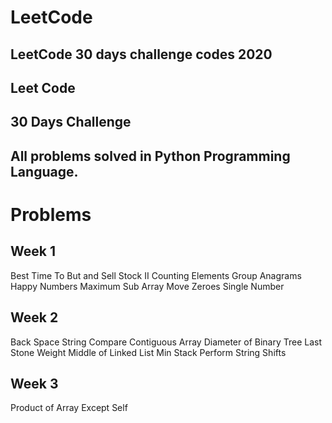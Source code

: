 # LeetCode
## LeetCode 30 days challenge codes 2020
## Leet Code
## 30 Days Challenge
## All problems solved in Python Programming Language.

# Problems
## Week 1
Best Time To But and Sell Stock II
Counting Elements
Group Anagrams
Happy Numbers
Maximum Sub Array
Move Zeroes
Single Number

## Week 2
Back Space String Compare
Contiguous Array
Diameter of Binary Tree
Last Stone Weight
Middle of Linked List
Min Stack
Perform String Shifts

## Week 3
Product of Array Except Self
